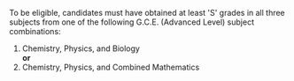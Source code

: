 To be eligible, candidates must have obtained at least 'S' grades in all three subjects from one of the following G.C.E. (Advanced Level) subject combinations:

1. Chemistry, Physics, and Biology  
**or**  
2. Chemistry, Physics, and Combined Mathematics

